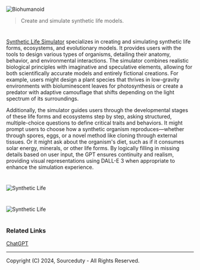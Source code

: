 ![Biohumanoid](https://github.com/user-attachments/assets/76a5c38a-78be-4a30-8ce9-27525f426d51)

> Create and simulate synthetic life models.

#

[Synthetic Life Simulator](https://chatgpt.com/g/g-R5zBZY957-synthetic-life-simulator) specializes in creating and simulating synthetic life forms, ecosystems, and evolutionary models. It provides users with the tools to design various types of organisms, detailing their anatomy, behavior, and environmental interactions. The simulator combines realistic biological principles with imaginative and speculative elements, allowing for both scientifically accurate models and entirely fictional creations. For example, users might design a plant species that thrives in low-gravity environments with bioluminescent leaves for photosynthesis or create a predator with adaptive camouflage that shifts depending on the light spectrum of its surroundings.

Additionally, the simulator guides users through the developmental stages of these life forms and ecosystems step by step, asking structured, multiple-choice questions to define critical traits and behaviors. It might prompt users to choose how a synthetic organism reproduces—whether through spores, eggs, or a novel method like cloning through external tissues. Or it might ask about the organism's diet, such as if it consumes solar energy, minerals, or other life forms. By logically filling in missing details based on user input, the GPT ensures continuity and realism, providing visual representations using DALL-E 3 when appropriate to enhance the simulation experience.

#
![Synthetic Life](https://github.com/user-attachments/assets/70105033-68f3-403f-9b9a-d132fcc42baa)
#
![Synthetic Life](https://github.com/user-attachments/assets/7782a0d2-61fa-4c42-b449-7c331cb3ebae)

#
### Related Links

[ChatGPT](https://github.com/sourceduty/ChatGPT)

***
Copyright (C) 2024, Sourceduty - All Rights Reserved.
